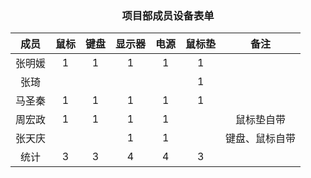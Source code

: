 ### <center> 项目部成员设备表单 </center>
成员| 鼠标 | 键盘 | 显示器 | 电源 | 鼠标垫 | 备注 |
:-: | :-: | :-: | :-: | :-: | :-: | :-: |
张明媛 | 1 | 1 | 1 | 1 | 1 |	
张琦   |  |  |  |  | 1 |	
马圣秦 | 1 | 1 | 1 | 1 | 1 |	
周宏政 | 1 | 1 | 1 | 1 |   |鼠标垫自带	
张天庆 |   |   | 1 | 1 |   |键盘、鼠标自带	
统计   | 3 | 3	| 4	| 4 |3|										
